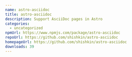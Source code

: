 ```yaml
---
name: astro-asciidoc
title: astro-asciidoc
description: Support AsciiDoc pages in Astro
categories:
  - uncategorized
npmUrl: https://www.npmjs.com/package/astro-asciidoc
repoUrl: https://github.com/shishkin/astro-asciidoc
homepageUrl: https://github.com/shishkin/astro-asciidoc
downloads: 39
---
```

